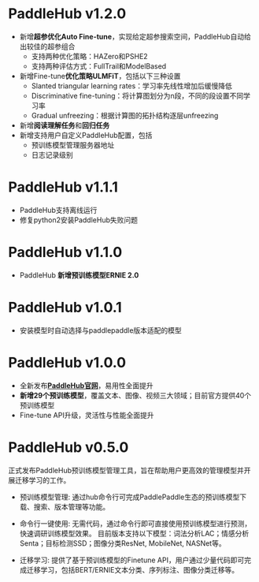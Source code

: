 # PaddleHub v1.2.0

* 新增**超参优化Auto Fine-tune**，实现给定超参搜索空间，PaddleHub自动给出较佳的超参组合
  * 支持两种优化策略：HAZero和PSHE2
  * 支持两种评估方式：FullTrail和ModelBased
* 新增Fine-tune**优化策略ULMFiT**，包括以下三种设置
  * Slanted triangular learning rates：学习率先线性增加后缓慢降低
  * Discriminative fine-tuning：将计算图划分为n段，不同的段设置不同学习率
  * Gradual unfreezing：根据计算图的拓扑结构逐层unfreezing
* 新增**阅读理解任务**和**回归任务**
* 新增支持用户自定义PaddleHub配置，包括
  * 预训练模型管理服务器地址
  * 日志记录级别


# PaddleHub v1.1.1

* PaddleHub支持离线运行
* 修复python2安装PaddleHub失败问题


# PaddleHub v1.1.0

* PaddleHub **新增预训练模型ERNIE 2.0**


# PaddleHub v1.0.1

* 安装模型时自动选择与paddlepaddle版本适配的模型


# PaddleHub v1.0.0

* 全新发布[**PaddleHub官网**](https://www.paddlepaddle.org.cn/hub)，易用性全面提升
* **新增29个预训练模型**，覆盖文本、图像、视频三大领域；目前官方提供40个预训练模型
* Fine-tune API升级，灵活性与性能全面提升


# PaddleHub v0.5.0

正式发布PaddleHub预训练模型管理工具，旨在帮助用户更高效的管理模型并开展迁移学习的工作。

* 预训练模型管理: 通过hub命令行可完成PaddlePaddle生态的预训练模型下载、搜索、版本管理等功能。

* 命令行一键使用: 无需代码，通过命令行即可直接使用预训练模型进行预测，快速调研训练模型效果。
                目前版本支持以下模型：词法分析LAC；情感分析Senta；目标检测SSD；图像分类ResNet, MobileNet, NASNet等。

* 迁移学习: 提供了基于预训练模型的Finetune API，用户通过少量代码即可完成迁移学习，包括BERT/ERNIE文本分类、序列标注、图像分类迁移等。
